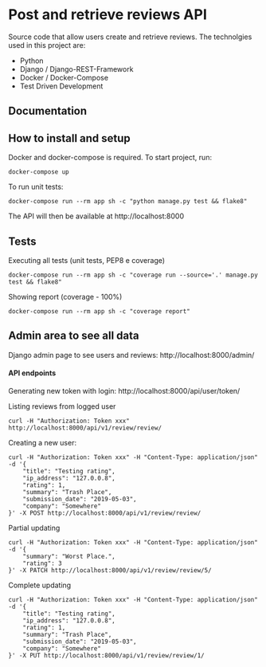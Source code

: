 # Post and retrieve reviews API

Source code that allow users create and retrieve reviews. The technolgies used in this project are:

 - Python
 - Django / Django-REST-Framework
 - Docker / Docker-Compose
 - Test Driven Development

## Documentation

## How to install and setup

Docker and docker-compose is required.
To start project, run:

```
docker-compose up
```
To run unit tests:
```
docker-compose run --rm app sh -c "python manage.py test && flake8"
```

The API will then be available at http://localhost:8000

## Tests

Executing all tests (unit tests, PEP8 e coverage)
```
docker-compose run --rm app sh -c "coverage run --source='.' manage.py test && flake8"
```

Showing report (coverage - 100%)
```
docker-compose run --rm app sh -c "coverage report"
```

## Admin area to see all data

Django admin page to see users and reviews:
http://localhost:8000/admin/

#### API endpoints

Generating new token with login:
http://localhost:8000/api/user/token/

Listing reviews from logged user
```
curl -H "Authorization: Token xxx" http://localhost:8000/api/v1/review/review/
```

Creating a new user:
```
curl -H "Authorization: Token xxx" -H "Content-Type: application/json" -d '{
    "title": "Testing rating",
    "ip_address": "127.0.0.8",
    "rating": 1,
    "summary": "Trash Place",
    "submission_date": "2019-05-03",
    "company": "Somewhere"
}' -X POST http://localhost:8000/api/v1/review/review/
```

Partial updating 
```
curl -H "Authorization: Token xxx" -H "Content-Type: application/json" -d '{
    "summary": "Worst Place.",
    "rating": 3
}' -X PATCH http://localhost:8000/api/v1/review/review/5/
```

Complete updating
```
curl -H "Authorization: Token xxx" -H "Content-Type: application/json" -d '{
    "title": "Testing rating",
    "ip_address": "127.0.0.8",
    "rating": 1,
    "summary": "Trash Place",
    "submission_date": "2019-05-03",
    "company": "Somewhere"
}' -X PUT http://localhost:8000/api/v1/review/review/1/
```
